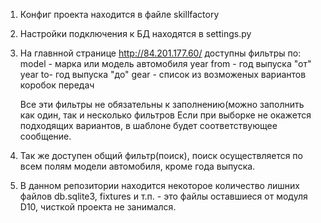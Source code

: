 1. Конфиг проекта находится в файле skillfactory
2. Настройки подключения к БД находятся в settings.py 
3. На главнной странице http://84.201.177.60/ доступны фильтры по:
    model - марка или модель автомобиля
    year from - год выпуска "от"
    year to- год выпуска "до"
    gear - список из возможеных вариантов коробок передач
    
    Все эти фильтры не обязательны к заполнению(можно заполнить как один, так и несколько фильтров
    Если при выборке не окажется подходящих вариантов, в шаблоне будет соответствующее сообщение.
    
4. Так же доступен общий фильтр(поиск), поиск осуществляется по всем полям модели автомобиля, кроме года выпуска.

5. В данном репозитории находится некоторое количество лишних файлов db.sqlite3, fixtures и т.п. - это файлы оставшиеся от модуля D10, чисткой проекта не занимался.
